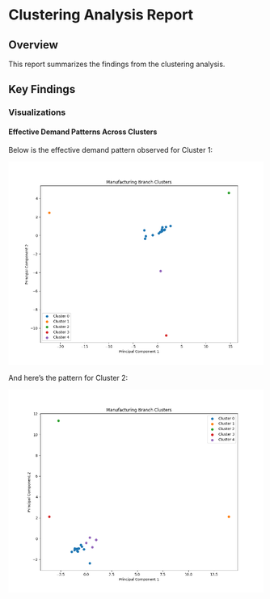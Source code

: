 # Clustering Analysis Report

## Overview
This report summarizes the findings from the clustering analysis.

## Key Findings

### Visualizations

#### Effective Demand Patterns Across Clusters
Below is the effective demand pattern observed for Cluster 1:

![Effective Demand Cluster 1](../images/ED_clusters.png)

And here’s the pattern for Cluster 2:

![Effective Demand Cluster 2](../images/ED_clusters_orthogonal.png)
